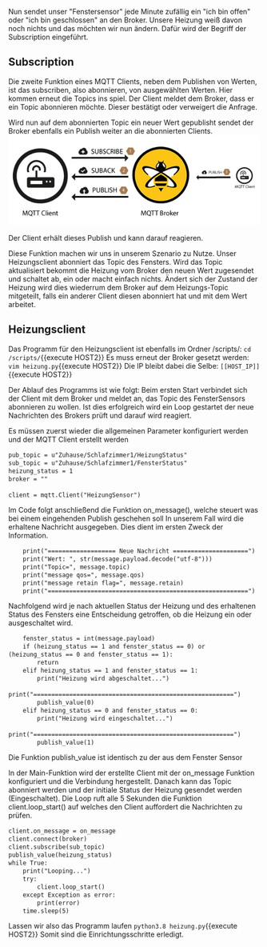 Nun sendet unser "Fenstersensor" jede Minute zufällig ein "ich bin offen" oder "ich bin geschlossen" an den Broker.
Unsere Heizung weiß davon noch nichts und das möchten wir nun ändern.
Dafür wird der Begriff der Subscription eingeführt.

## Subscription
Die zweite Funktion eines MQTT Clients, neben dem Publishen von Werten, ist das subscriben, also abonnieren, von ausgewählten Werten.
Hier kommen erneut die Topics ins spiel. Der Client meldet dem Broker, dass er ein Topic abonnieren möchte. Dieser bestätigt oder verweigert die Anfrage.

Wird nun auf dem abonnierten Topic ein neuer Wert gepublisht sendet der Broker ebenfalls ein Publish weiter an die abonnierten Clients.
![MQTT Subscription](https://raw.githubusercontent.com/Asdoos/katacoda-scenarios/main/MQTT/assets/images/subscribe_flow.gif)

Der Client erhält dieses Publish und kann darauf reagieren.

Diese Funktion machen wir uns in unserem Szenario zu Nutze. Unser Heizungsclient abonniert das Topic des Fensters. Wird das Topic aktualisiert bekommt die Heizung vom Broker den neuen Wert zugesendet und schaltet ab, ein oder macht einfach nichts. Ändert sich der Zustand der Heizung wird dies wiederrum dem Broker auf dem Heizungs-Topic mitgeteilt, falls ein anderer Client diesen abonniert hat und mit dem Wert arbeitet.

## Heizungsclient

Das Programm für den Heizungsclient ist ebenfalls im Ordner /scripts/:
`cd /scripts/`{{execute HOST2}}
Es muss erneut der Broker gesetzt werden:
`vim heizung.py`{{execute HOST2}}
Die IP bleibt dabei die Selbe:
`[[HOST_IP]]`{{execute HOST2}}

Der Ablauf des Programms ist wie folgt:
Beim ersten Start verbindet sich der Client mit dem Broker und meldet an, das Topic des FensterSensors abonnieren zu wollen.
Ist dies erfolgreich wird ein Loop gestartet der neue Nachrichten des Brokers prüft und darauf wird reagiert.

Es müssen zuerst wieder die allgemeinen Parameter konfiguriert werden und der MQTT Client erstellt werden
```
pub_topic = u"Zuhause/Schlafzimmer1/HeizungStatus"
sub_topic = u"Zuhause/Schlafzimmer1/FensterStatus"
heizung_status = 1
broker = ""

client = mqtt.Client("HeizungSensor")
```

Im Code folgt anschließend die Funktion on_message(), welche steuert was bei einem eingehenden Publish geschehen soll
In unserem Fall wird die erhaltene Nachricht ausgegeben. Dies dient im ersten Zweck der Information.
```
    print("=================== Neue Nachricht =====================")
    print("Wert: ", str(message.payload.decode("utf-8")))
    print("Topic=", message.topic)
    print("message qos=", message.qos)
    print("message retain flag=", message.retain)
    print("========================================================")
```
Nachfolgend wird je nach aktuellen Status der Heizung und des erhaltenen Status des Fensters eine Entscheidung getroffen, ob die Heizung ein oder ausgeschaltet wird.
```
    fenster_status = int(message.payload)
    if (heizung_status == 1 and fenster_status == 0) or (heizung_status == 0 and fenster_status == 1):
        return
    elif heizung_status == 1 and fenster_status == 1:
        print("Heizung wird abgeschaltet...")
        print("========================================================")
        publish_value(0)
    elif heizung_status == 0 and fenster_status == 0:
        print("Heizung wird eingeschaltet...")
        print("========================================================")
        publish_value(1)
```

Die Funktion publish_value ist identisch zu der aus dem Fenster Sensor

In der Main-Funktion wird der erstellte Client mit der on_message Funktion konfiguriert und die Verbindung hergestellt.
Danach kann das Topic abonniert werden und der initiale Status der Heizung gesendet werden (Eingeschaltet).
Die Loop ruft alle 5 Sekunden die Funktion client.loop_start() auf welches den Client auffordert die Nachrichten zu prüfen.


```
client.on_message = on_message
client.connect(broker)
client.subscribe(sub_topic)
publish_value(heizung_status)
while True:
    print("Looping...")
    try:
        client.loop_start()
    except Exception as error:
        print(error)
    time.sleep(5)

```

Lassen wir also das Programm laufen
`python3.8 heizung.py`{{execute HOST2}}
Somit sind die Einrichtungsschritte erledigt.